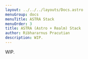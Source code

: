 ```yaml
---
layout: ../../../layouts/Docs.astro
menuGroup: docs
menuTitle: ASTRA Stack
menuOrder: 3
title: ASTRA (Astro + Realm) Stack
author: Ribhararnus Pracutian
description: WIP.
---
```


WIP.
